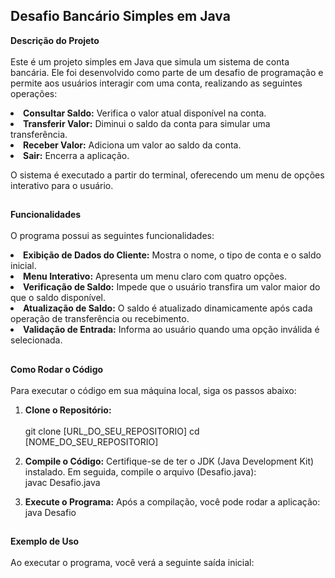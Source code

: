 ## Desafio Bancário Simples em Java
<b>Descrição do Projeto</b><br><br>
Este é um projeto simples em Java que simula um sistema de conta bancária. Ele foi desenvolvido como parte de um desafio de programação e permite aos usuários interagir com uma conta, realizando as seguintes operações:

<li><b>Consultar Saldo:</b> Verifica o valor atual disponível na conta.

<li><b>Transferir Valor:</b> Diminui o saldo da conta para simular uma transferência.

<li><b>Receber Valor:</b> Adiciona um valor ao saldo da conta.

<li><b>Sair:</b> Encerra a aplicação.

O sistema é executado a partir do terminal, oferecendo um menu de opções interativo para o usuário.

##

<b>Funcionalidades</b><br><br>
O programa possui as seguintes funcionalidades:

<li><b>Exibição de Dados do Cliente:</b> Mostra o nome, o tipo de conta e o saldo inicial.

<li><b>Menu Interativo:</b> Apresenta um menu claro com quatro opções.

<li><b>Verificação de Saldo:</b> Impede que o usuário transfira um valor maior do que o saldo disponível.

<li><b>Atualização de Saldo:</b> O saldo é atualizado dinamicamente após cada operação de transferência ou recebimento.

<li><b>Validação de Entrada:</b> Informa ao usuário quando uma opção inválida é selecionada.

##

<b>Como Rodar o Código</b><br><br>
Para executar o código em sua máquina local, siga os passos abaixo:

1. <b>Clone o Repositório:<br><br></b>
git clone [URL_DO_SEU_REPOSITORIO]
cd [NOME_DO_SEU_REPOSITORIO]

2. <b>Compile o Código:</b> Certifique-se de ter o JDK (Java Development Kit) instalado. Em seguida, compile o arquivo (Desafio.java):<br>
javac Desafio.java

3. <b>Execute o Programa:</b> Após a compilação, você pode rodar a aplicação:<br>
java Desafio

##

<b>Exemplo de Uso</b><br><br>
Ao executar o programa, você verá a seguinte saída inicial:

